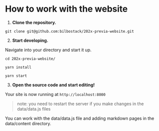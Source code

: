 # How to work with the website

1.  **Clone the repository.**

```
git clone git@github.com:bilbostack/202x-previa-website.git
```
    
2.  **Start developing.**

Navigate into your directory and start it up.


``` 
cd 202x-previa-website/  

yarn install  

yarn start  
```

3.  **Open the source code and start editing!**

Your site is now running at `http://localhost:8000`

> note: you need to restart the server if you make changes in the data/data.js files

You can work with the data/data.js file and adding markdown pages in the data/content directory.
